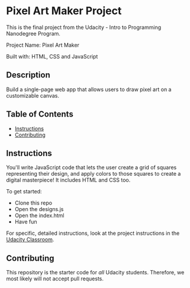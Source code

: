 # Pixel Art Maker Project

This is the final project from the Udacity - Intro to Programming Nanodegree Program.

Project Name: 		Pixel Art Maker

Built with: 		HTML, CSS and JavaScript

## Description
Build a single-page web app that allows users to draw pixel art on a customizable canvas.

## Table of Contents

* [Instructions](#instructions)
* [Contributing](#contributing)

## Instructions

You'll write JavaScript code that lets the user create a grid of squares representing their design, and apply colors to those squares to create a digital masterpiece! It includes HTML and CSS too.

To get started: 
- Clone this repo
- Open the designs.js
- Open the index.html
- Have fun

For specific, detailed instructions, look at the project instructions in the [Udacity Classroom](https://classroom.udacity.com/me).

## Contributing
This repository is the starter code for _all_ Udacity students. Therefore, we most likely will not accept pull requests.
